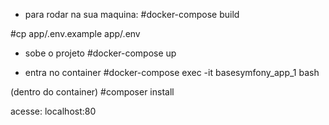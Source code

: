 
- para rodar na sua maquina:
#docker-compose build

#cp app/.env.example app/.env

- sobe o projeto
#docker-compose up

- entra no container
#docker-compose exec -it basesymfony_app_1 bash

(dentro do container)
#composer install

acesse: localhost:80